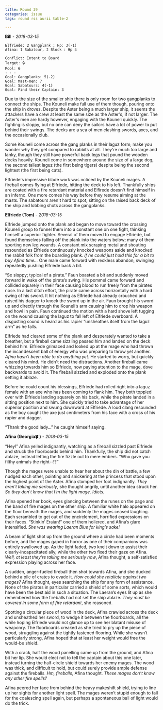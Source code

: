 ```yaml
---
title: Round 39
categories: issue
tags: round rss aurii table-2

---
```


**Bill** - *2018-03-15*

```
Elfriede: 2 Gangplank : Hp: 3(-1)
Afina: 1 Sabatour, 2 Block : Hp 4
```

```
Conflict: Intent to Board
Target: 🔒
Pool: 6
- - -
Goal: Gangplanks: 5(-2)
Goal: Mast-men: 7
Goal: Sabatours: 4(-1)
Goal: Find their Captain: 3
```

Due to the size of the smaller ship there is only room for two gangplanks to connect the ships. The Kouneli make full use of them though, pouring onto the ship in droves. Despite the Aster being a much larger ship, it seems the attackers have a crew at least the same size as the Aster's, if not larger. The Aster's men are hardy however, engaging with the Kouneli quickly. The fighting is sloppy, but no one can deny the sailors have a lot of power to put behind their swings. The decks are a sea of men clashing swords, axes, and the occasionally club. 

Some Kouneli come across the gang planks in their laguz form; make you wonder why they get compared to rabbits at all. They're much too large and lanky, though they still have powerful back legs that pound the wooden decks heavily. Kouneli come in somewhere around the size of a large dog, the second tallest laguz (the first being tigers) despite being the second lightest (the first being cats).

Elfriede's impressive blade work was noticed by the Kouneli mages. A fireball comes flying at Elfriede, hitting the deck to his left. Thankfully ships are coated with a fire retardant material and Elfirede doesn't find himself in an inferno. One more comes his way before they resume aiming at the masts. The sabatours aren't hard to spot, sitting on the raised back deck of the ship and lobbing shots across the gangplanks.

**Elfriede (Tom)** - *2018-03-15*

Elfriede jumped onto the plank and began to move toward the crossing Kouneli group to funnel them into a constant one on one fight, thinking himself a superior fighter. Several of them moved to engage Elfriede, but found themselves falling off the plank into the waters below; many of them sporting new leg wounds. A constant mix scraping metal and shouting resounded as Elfriede continuously knocked weapons aside and knocked the rabbit folk from the boarding plank. *If he could just hold this for a bit to buy Afina time…* One male came forward with reckless abandon, swinging repeatedly pushing Elfriede back a bit. 

“So sloppy; typical of a pirate.” Faun boasted a bit and suddenly moved forward in wake off the pirate’s swing. His pommel came forward and collided squarely in their face causing blood to run freely from the pirates nose. In a last ditch effort, the pirate came across horizontally with a hard swing of his sword. It hit nothing as Elfriede had already crouched and raised his dagger to knock the sword up in the air. Faun brought his sword up and directly through the Kouneli’s arm causing him to drop his weapon and howl in pain. Faun continued the motion with a hard shove left tugging on the wound causing the laguz to fall left of Elfriede overboard. A disgusting sound is heard as his rapier “unsheathes itself from the laguz arm” as he falls.

Elfriede had cleared some of the plank and desperately wanted to take a breather, but a fireball came sizzling passed him and landed on the deck behind him. Elfriede grimaced and looked up at the mage who had thrown the incandescent ball of energy who was preparing to throw yet another. *Afina hasn’t been able to do anything yet.* He started to worry, but quickly cleared his mind. He didn't need the distractions. Another fireball came whizzing towards him so Elfriede, now paying attention to the mage, dove backwards to avoid it. The fireball sizzled and exploded onto the plank setting it ablaze.

Before he could count his blessings, Elfriede had rolled right into a laguz female with an axe who has been coming to flank him. They both toppled over with Elfriede landing squarely on his back, while the pirate landed in a sitting position next to him. She quickly tried to take advantage of her superior position and swung downward at Elfriede. A loud clang resounded as the boy caught the axe just centimeters from his face with a cross of his rapier and dagger. 

“Thank the good lady…” he caught himself saying.

**Afina (Georgia🍀 )** - *2018-03-15*

“Hey!” Afina yelled indignantly, watching as a fireball sizzled past Elfriede and struck the floorboards behind him. Thankfully, the ship did not catch ablaze, instead letting the fire fizzle out to mere embers. “Who gave you filthy animals the right--!?” 

Though the mages were unable to hear her about the din of battle, a few nudged each other, pointing and snickering at the princess that stood upon the highest point of the Aster. Afina stomped her foot indignantly. _They aren’t taking me seriously_, she thought angrily, until another idea struck her. _So they don’t know that I’m the light mage. Idiots._

Afina opened her book, eyes glancing between the runes on the page and the band of fire mages on the other ship. A familiar white halo appeared on the floor beneath the mages, and suddenly the mages ceased laughing. Each scrambled to get out of the encirclement, horrified expressions on their faces. “Stinkin’ Eraian!” one of them hollered, and Afina’s glare intensified. _She was wearing Laeran Blue for king’s sake!_

A beam of light shot up from the ground where a circle had been moments before, and the mages gaped in horror as one of their companions was entirely swallowed up. As the light faded, two knelt down to assist their clearly-incapacitated ally, while the other two fixed their gaze on Afina. _Well, at least they’re taking me seriously now_, Afina thought, a self-satisfied expression playing across her face. 

A sudden, anger-fueled fireball then shot towards Afina, and she ducked behind a pile of crates to evade it. _How could she retaliate against two mages?_ Afina thought, eyes searching the ship for any form of assistance. None of the pirates in particular carried a shield of some sorts, which would have been the best aid in such a situation. The Laeran’s eyes lit up as she remembered how the fireballs had not set the ship ablaze. _They must be covered in some form of fire retardant_, she reasoned. 

Spotting a circular piece of wood in the deck, Afina crawled across the deck and unsheathed her sword, to wedge it between the floorboards, all the while hoping Elfriede would not glance up to see her blatant misuse of weaponry.  The floorboards creaked as she tried to pry up the piece of wood, struggling against the tightly fastened flooring. While she wasn’t particularly strong, Afina hoped that at least her weight would free the would-be shield.

With a crack, half the wood panelling came up from the ground, and Afina bit her lip. She would elect not to tell the captain about this one later, instead turning the half-circle shield towards her enemy mages. The wood was thick, and difficult to hold, but could surely provide ample defense against the fireballs. _Hm, fireballs_, Afina thought. _These mages don’t know any other fire spells?_

Afina peered her face from behind the heavy makeshift shield, trying to line up her sights for another light spell. The mages weren’t stupid enough to fall for the coalescing spell again, but perhaps a spontaneous ball of light would do the trick.



<!-- re.findall('a.*?(?=a|$)', t+'x') -->